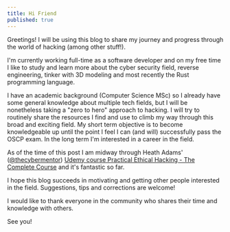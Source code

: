 ```yaml
---
title: Hi Friend
published: true
---
```


Greetings! I will be using this blog to share my journey and progress through the world of hacking (among other stuff!).

I'm currently working full-time as a software developer and on my free time I like to study and learn more about the cyber security field, reverse engineering, tinker with 3D modeling and most recently the Rust programming language.

I have an academic background (Computer Science MSc) so I already have some general knowledge about multiple tech fields, but I will be nonetheless taking a "zero to hero" approach to hacking. I will try to routinely share the resources I find and use to climb my way through this broad and exciting field. My short term objective is to become knowledgeable up until the point I feel I can (and will) successfully pass the OSCP exam. In the long term I'm interested in a career in the field.

As of the time of this post I am midway through Heath Adams' ([@thecybermentor](https://twitter.com/thecybermentor)) [Udemy course Practical Ethical Hacking - The Complete Course](https://www.udemy.com/course/practical-ethical-hacking/) and it's fantastic so far.

I hope this blog succeeds in motivating and getting other people interested in the field. Suggestions, tips and corrections are welcome!

I would like to thank everyone in the community who shares their time and knowledge with others.

See you!
